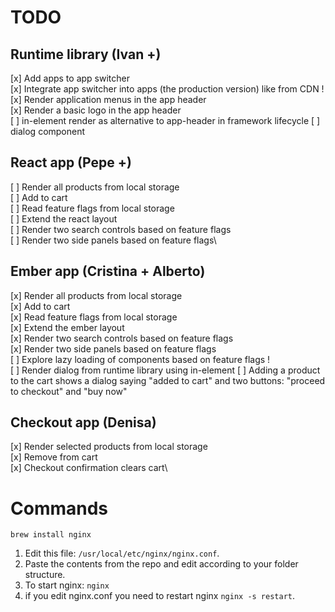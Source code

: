 # TODO 

## Runtime library (Ivan +)

[x] Add apps to app switcher\
[x] Integrate app switcher into apps (the production version) like from CDN !\
	[x] Render application menus in the app header\
	[x] Render a basic logo in the app header\
[ ] in-element render as alternative to app-header in framework lifecycle
[ ] dialog component

## React app (Pepe +)

[ ] Render all products from local storage\
[ ] Add to cart\
[ ] Read feature flags from local storage\
[ ] Extend the react layout\
[ ] Render two search controls based on feature flags\
[ ] Render two side panels based on feature flags\

## Ember app (Cristina + Alberto)

[x] Render all products from local storage\
[x] Add to cart\
[x] Read feature flags from local storage\
[x] Extend the ember layout\
[x] Render two search controls based on feature flags\
[x] Render two side panels based on feature flags\
[ ] Explore lazy loading of components based on feature flags !\
[ ] Render dialog from runtime library using in-element
[ ] Adding a product to the cart shows a dialog saying "added to cart" and two buttons: "proceed to checkout" and "buy now"

## Checkout app (Denisa)

[x] Render selected products from local storage\
[x] Remove from cart\
[x] Checkout confirmation clears cart\

# Commands

`brew install nginx`

1. Edit this file: `/usr/local/etc/nginx/nginx.conf`.
1. Paste the contents from the repo and edit according to your folder structure.
1. To start nginx: `nginx`
1. if you edit nginx.conf you need to restart nginx `nginx -s restart`.
